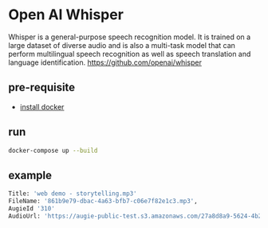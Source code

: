 # Open AI Whisper
Whisper is a general-purpose speech recognition model. It is trained on a large dataset of diverse audio and is also a multi-task model that can perform multilingual speech recognition as well as speech translation and language identification. https://github.com/openai/whisper

## pre-requisite

- [install docker](https://www.docker.com/get-started/)

## run

```sh
docker-compose up --build
```

## example

```sh
Title: 'web demo - storytelling.mp3'
FileName: '861b9e79-dbac-4a63-bfb7-c06e7f82e1c3.mp3',
AugieId '310'
AudioUrl: 'https://augie-public-test.s3.amazonaws.com/27a8d8a9-5624-4b2f-a425-4fb99a891779/ff23affc-9ab7-458f-9792-d7b5a19ef223/861b9e79-dbac-4a63-bfb7-c06e7f82e1c3.mp3'
```